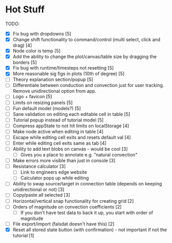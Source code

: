 # Hot Stuff

TODO:
- [x] Fix bug with dropdowns [5]
- [x] Change shift functionality to command/control (multi select, click and drag) [4]
- [x] Node color is temp [5]
- [x] Add the ability to change the plot/canvas/table size by dragging the borders [5]
- [x] Fix bug with runtime/timesteps not resetting [5]
- [x] More reasonable sig figs in plots (10th of degree) [5]
- [ ] Theory explanation section/popup [5]
- [ ] Differentiate between conduction and convection just for user tracking. Remove unidirectional option from app.
- [ ] Logo + favicon [5]
- [ ] Limits on resizing panels [5]
- [ ] Fun default model (models?) [5]
- [ ] Sane validation on editing each editable cell in table [5]
- [ ] Tutorial popup instead of tutorial model [5]
- [ ] Compress appState to not hit limits on localStorage [4]
- [ ] Make node active when editing in table [4]
- [ ] Escape while editing cell exits and resets default val [4]
- [ ] Enter while editing cell exits same as tab [4]
- [ ] Ability to add text blobs on canvas - would be cool [3]
  - [ ] Gives you a place to annotate e.g. "natural convection"
- [ ] Make errors more visible than just in console [3]
- [ ] Resistance calculator [3]
    - [ ] Link to engineers edge website
    - [ ] Calculator pops up while editing
- [ ] Ability to swap source/target in connection table (depends on keeping unidirectional or not) [3]
- [ ] Copy/paste all selected [3]
- [ ] Horizontal/vertical snap functionality for creating grid [2]
- [ ] Orders of magnitude on convection coefficients [2]
  - [ ] If you don't have test data to back it up, you start with order of magnitude
- [ ] File export/import (falsdat doesn't have this) [2]
- [x] Reset all stored state button (with confirmation) - not important if not the tutorial [1]
